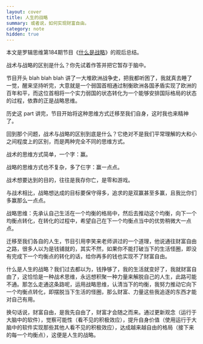 ```yaml
---
layout: cover
title: 人生的战略
summary: 或者说，如何实现财富自由。
category: note
hidden: true
---
```


本文是罗辑思维第184期节目《[什么是战略](http://v.youku.com/v_show/id_XMTY5OTQxMDQ4MA==.html)》的观后总结。

战术与战略的区别是什么？你先试着作答并把它暂存于脑中。

节目开头 blah blah blah 讲了一大堆欧洲战争史，把我都听困了，我就真去睡了一觉，醒来坚持听完，大意就是一个弱国首相通过制衡欧洲各国矛盾实现了欧洲的百年和平，而这位首相将一个实力弱国的状态转化为一个能够安排国际格局的状态的过程，依靠的正是战略思维。

历史这 part 讲完，节目开始将这种思维方式迁移至我们自身，这时我也来精神了。

回到那个问题，战术与战略的区别到底是什么？它绝对不是我们平常理解的大和小之间程度上的区别，而是两种完全不同的思维方式。

战术的思维方式简单，一个字：赢。

战略的思维方式也不复杂，多了仨字：赢一点点。

战术想要达到的目的，往往是我存你亡，是零和游戏。

与战术相比，战略想达成的目标要保守得多，追求的是双赢甚至多赢，且我比你们多赢那么一点点。

战略思维：先承认自己生活在一个均衡的格局中，然后去推动这个均衡，向下一个均衡点转化，在转化的过程中，希望自己在下一个均衡点当中的优势稍微大一点点。

迁移至我们各自的人生，节目引用李笑来老师讲过的一个道理，他说通往财富自由之路，很多人以为是钱铺就的，其实不然，如果你不能打破当下的生活怪圈，即没有完成下一个均衡点的转化的话，给你再多的钱也实现不了财富自由。

什么是人生的战略？我们过去都以为，钱挣够了，我的生活就变好了，我就财富自由了，这恰恰是一种战术思维，永远想积聚一种力量来解脱自己的人生，此路可能不通。那怎么走通这条路呢，运用战略思维，认清当下的均衡，我努力推动它向下一个均衡点转化，即摆脱当下生活的怪圈，那么财富、力量这些我追逐的东西才能对自己有用。

换句话说，财富自由，是我先自由了，财富才会随之而来。通过更新观念（运行于大脑中的软件），觉察可能性（看不见的积极效应），提升自身价值（使用运行于大脑中的软件实现那些其他人看不见的积极效应），达成越来越自由的格局（接下来的每一个均衡点），这便是人生的战略。
